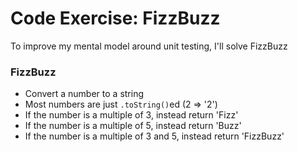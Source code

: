 # Code Exercise: FizzBuzz

To improve my mental model around unit testing, I'll solve FizzBuzz

### FizzBuzz

- Convert a number to a string
- Most numbers are just `.toString()`ed (2 => '2')
- If the number is a multiple of 3, instead return 'Fizz'
- If the number is a multiple of 5, instead return 'Buzz'
- If the number is a multiple of 3 and 5, instead return 'FizzBuzz'
